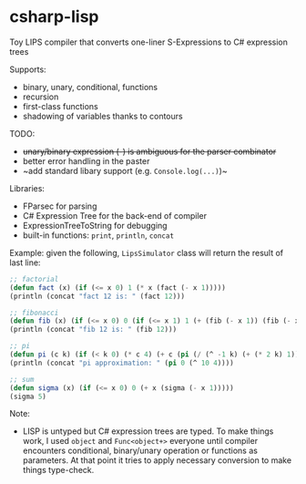 # csharp-lisp

Toy LIPS compiler that converts one-liner S-Expressions to C# expression trees

Supports:
- binary, unary, conditional, functions
- recursion
- first-class functions
- shadowing of variables thanks to contours

TODO:
- ~~unary/binary expression (-) is ambiguous for the parser combinator~~ 
- better error handling in the paster
- ~add standard libary support (e.g. `Console.log(...)`)~

Libraries:
- FParsec for parsing
- C# Expression Tree for the back-end of compiler
- ExpressionTreeToString for debugging
- built-in functions: `print`, `println`, `concat`

Example:
given the following, `LipsSimulator` class will return the result of last line:

```lisp
;; factorial
(defun fact (x) (if (<= x 0) 1 (* x (fact (- x 1)))))
(println (concat "fact 12 is: " (fact 12)))

;; fibonacci
(defun fib (x) (if (<= x 0) 0 (if (<= x 1) 1 (+ (fib (- x 1)) (fib (- x 2))))))
(println (concat "fib 12 is: " (fib 12)))

;; pi
(defun pi (c k) (if (< k 0) (* c 4) (+ c (pi (/ (^ -1 k) (+ (* 2 k) 1)) (- k 1)))))
(println (concat "pi approximation: " (pi 0 (^ 10 4))))

;; sum
(defun sigma (x) (if (<= x 0) 0 (+ x (sigma (- x 1))))) 
(sigma 5)
```

Note:
- LISP is untyped but C# expression trees are typed. To make things work, I used `object` and `Func<object+>` everyone until compiler encounters conditional, binary/unary operation or functions as parameters. At that point it tries to apply necessary conversion to make things type-check.
